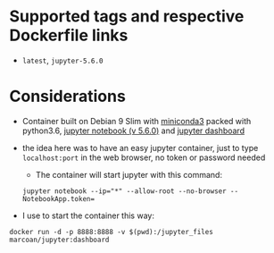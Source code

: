 # Supported tags and respective Dockerfile links

* `latest`, `jupyter-5.6.0`

# Considerations

* Container built on Debian 9 Slim with [miniconda3](https://conda.io/miniconda.html) packed with python3.6, [jupyter notebook (v 5.6.0)](http://jupyter.org/) and [jupyter dashboard](https://jupyter-dashboards-layout.readthedocs.io/en/latest/)

* the idea here was to have an easy jupyter container, just to type `localhost:port` in the web browser, no token or password needed
  * The container will start jupyter with this command:
  ```
  jupyter notebook --ip="*" --allow-root --no-browser --NotebookApp.token=
  ```

* I use to start the container this way:
```
docker run -d -p 8888:8888 -v $(pwd):/jupyter_files marcoan/jupyter:dashboard
```
